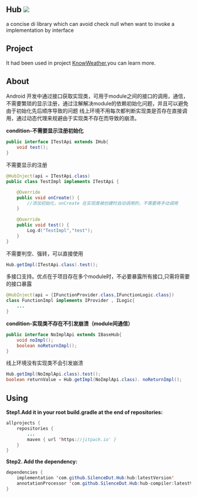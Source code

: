 ## Hub [![](https://jitpack.io/v/SilenceDut/Hub.svg)](https://jitpack.io/#SilenceDut/Hub)
a concise di library which can avoid check null when want to invoke a implementation by interface

## Project

It had been used in project [KnowWeather](https://github.com/SilenceDut/KnowWeather),you can learn more.

## About

Android 开发中通过接口获取实现类，可用于module之间的接口的调用，通信，不需要繁琐的显示注册，通过注解解决module的依赖初始化问题，并且可以避免由于初始化先后顺序导致的问题
线上环境不用每次都判断实现类是否存在直接调用，通过动态代理来规避由于实现类不存在而导致的崩溃。

**condition-不需要显示注册初始化**

```java
public interface ITestApi extends IHub{
	void test();
}
```

不需要显示的注册

```java
@HubInject(api = ITestApi.class)
public class TestImpl implements ITestApi {

    @Override
    public void onCreate() {
        //添加初始化，onCreate 在实现类被创建时自动调用的，不需要再手动调用
    }
    
    @Override
    public void test() {
        Log.d("TestImpl","test");
    }
}

```

不需要判空、强转，可以直接使用

```java
Hub.getImpl(ITestApi.class).test();
```
多接口支持。优点在于项目存在多个module时，不必要暴露所有接口,只需将需要的接口暴露

```java
@HubInject(api = {IFunctionProvider.class,IFunctionLogic.class})
class FunctionImpl implements IProvider , ILogic{
    ...
}
```

**condition-实现类不存在不引发崩溃（module间通信）**

```java
public interface NoImplApi extends IBaseHub{
    void noImpl();
    boolean noReturnImpl();
}
```

线上环境没有实现类不会引发崩溃

```java
Hub.getImpl(NoImplApi.class).test();
boolean returnValue = Hub.getImpl(NoImplApi.class). noReturnImpl();
```

## Using

**Step1.Add it in your root build.gradle at the end of repositories:**

```java
allprojects {
	repositories {
		...
		maven { url 'https://jitpack.io' }
	}
}
```


**Step2. Add the dependency:**

```java
dependencies {
    implementation 'com.github.SilenceDut.Hub:hub:latestVersion'
    annotationProcessor 'com.github.SilenceDut.Hub:hub-compiler:latestVersion'
}
```
